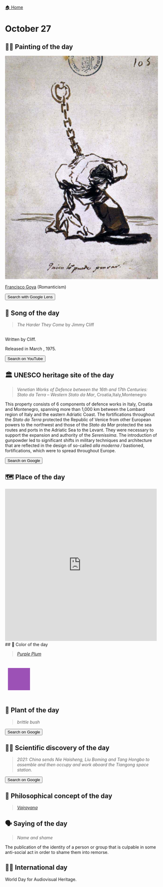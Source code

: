 
[🏠 Home](../../index.md)

# October 27

## 🧑‍🎨 Painting of the day

<img width="600" src="../img/Francisco_Goya_5.jpg">

[Francisco Goya](http://en.wikipedia.org/wiki/Francisco_Goya) (Romanticism)

<button class="btn btn-success"
onclick=" window.open('https://lens.google.com/uploadbyurl?url=https://iretes.github.io/one-a-day/data/img/Francisco_Goya_5.jpg','_blank')">
Search with Google Lens
</button>

## 🎼 Song of the day

> *The Harder They Come*
by Jimmy Cliff

<br />Written by Cliff.

Released in March , 1975.

<button class="btn btn-success"
onclick=" window.open('http://www.youtube.com/search?q=The Harder They Come by Jimmy Cliff','_blank')">
Search on YouTube
</button>

## 🏛️ UNESCO heritage site of the day

> *Venetian Works of Defence between the 16th and 17th Centuries: <em>Stato da Terra</em> – Western <em>Stato da Mar</em>*, Croatia,Italy,Montenegro

<p>This property consists of 6 components of defence works in Italy, Croatia and Montenegro, spanning more than 1,000 km between the Lombard region of Italy and the eastern Adriatic Coast. The fortifications throughout the <em>Stato da Terra </em>protected the Republic of Venice from other European powers to the northwest and those of the <em>Stato da Mar </em>protected the sea routes and ports in the Adriatic Sea to the Levant. They were necessary to support the expansion and authority of the <em>Serenissima</em>. The introduction of gunpowder led to significant shifts in military techniques and architecture that are reflected in the design of so-called <em>alla moderna /</em><em> </em>bastioned, fortifications, which were to spread throughout Europe.</p>

<button class="btn btn-success"
onclick=" window.open('http://www.google.com/search?q=Venetian Works of Defence between the 16th and 17th Centuries: <em>Stato da Terra</em> – Western <em>Stato da Mar</em>','_blank')">
Search on Google
</button>

## 🗺️ Place of the day

<iframe
src="https://www.mapcrunch.com"
name="mapcrunch"
width="500"
height="500"
allowTransparency="true"
scrolling="no"
frameborder="0"
>
</iframe>
## 🎨 Color of the day

> *[Purple Plum](https://en.wikipedia.org/wiki/List_of_Crayola_crayon_colors#Heads_&#39;n_Tails)*

<div style="color:#9C51B6; font-size: 100px;">&#9632;</div>

## 🌿 Plant of the day

> *brittle bush*

<button class="btn btn-success"
onclick=" window.open('http://www.google.com/search?q=brittle bush','_blank')">
Search on Google
</button>

## 🧑‍🔬 Scientific discovery of the day

> *2021: China sends Nie Haisheng, Liu Boming and Tang Hongbo to assemble and then occupy and work aboard the Tiangong space station.*

<button class="btn btn-success"
onclick=" window.open('http://www.google.com/search?q=2021: China sends Nie Haisheng, Liu Boming and Tang Hongbo to assemble and then occupy and work aboard the Tiangong space station.','_blank')"> 
Search on Google
</button>

## 💭 Philosophical concept of the day

> *[Vajrayana](https://en.wikipedia.org/wiki/Vajrayana)*

## 🗣️ Saying of the day

> *Name and shame*

The publication of the identity of a person or group that is culpable in some anti-social act in order to shame them into remorse. 

## 🏳️‍🌈 International day

World Day for Audiovisual Heritage.